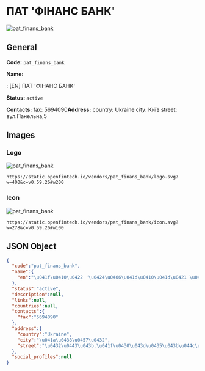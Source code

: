 
# ПАТ 'ФІНАНС БАНК' 
![pat_finans_bank](https://static.openfintech.io/vendors/pat_finans_bank/logo.svg?w=400&c=v0.59.26#w200)  

## General 
 
**Code:** `pat_finans_bank` 
 
**Name:** 
 
:	[EN] ПАТ 'ФІНАНС БАНК' 
 
**Status:** `active` 
 
**Contacts:** 
fax: 5694090**Address:** 
country: Ukraine 
city: Київ 
street: вул.Панельна,5 

## Images 

### Logo 
 
![pat_finans_bank](https://static.openfintech.io/vendors/pat_finans_bank/logo.svg?w=400&c=v0.59.26#w200)  

```
https://static.openfintech.io/vendors/pat_finans_bank/logo.svg?w=400&c=v0.59.26#w200
```  

### Icon 
 
![pat_finans_bank](https://static.openfintech.io/vendors/pat_finans_bank/icon.svg?w=278&c=v0.59.26#w100)  

```
https://static.openfintech.io/vendors/pat_finans_bank/icon.svg?w=278&c=v0.59.26#w100
```  

## JSON Object 

```json
{
  "code":"pat_finans_bank",
  "name":{
    "en":"\u041f\u0410\u0422 '\u0424\u0406\u041d\u0410\u041d\u0421 \u0411\u0410\u041d\u041a'"
  },
  "status":"active",
  "description":null,
  "links":null,
  "countries":null,
  "contacts":{
    "fax":"5694090"
  },
  "address":{
    "country":"Ukraine",
    "city":"\u041a\u0438\u0457\u0432",
    "street":"\u0432\u0443\u043b.\u041f\u0430\u043d\u0435\u043b\u044c\u043d\u0430,5"
  },
  "social_profiles":null
}
```  
